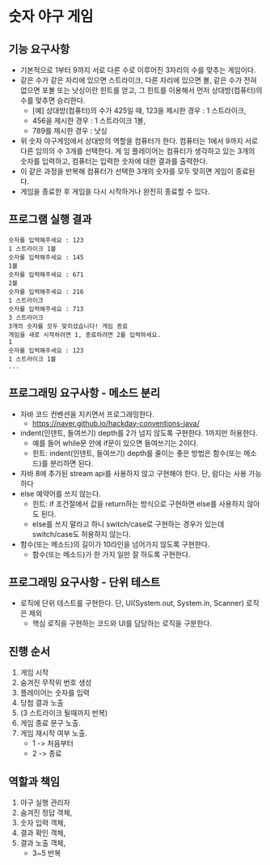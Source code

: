 # 숫자 야구 게임
## 기능 요구사항
- 기본적으로 1부터 9까지 서로 다른 수로 이루어진 3자리의 수를 맞추는 게임이다.
- 같은 수가 같은 자리에 있으면 스트라이크, 다른 자리에 있으면 볼, 같은 수가 전혀 없으면 포볼 또는 낫싱이란 힌트를 얻고, 그 힌트를 이용해서 먼저 상대방(컴퓨터)의 수를 맞추면 승리한다.
   - [예] 상대방(컴퓨터)의 수가 425일 때, 123을 제시한 경우 : 1 스트라이크,
   - 456을 제시한 경우 : 1 스트라이크 1볼, 
   - 789를 제시한 경우 : 낫싱
- 위 숫자 야구게임에서 상대방의 역할을 컴퓨터가 한다. 컴퓨터는 1에서 9까지 서로 다른 임의의 수 3개를 선택한다. 게 임 플레이어는 컴퓨터가 생각하고 있는 3개의 숫자를 입력하고, 컴퓨터는 입력한 숫자에 대한 결과를 출력한다.
- 이 같은 과정을 반복해 컴퓨터가 선택한 3개의 숫자를 모두 맞히면 게임이 종료된다.
- 게임을 종료한 후 게임을 다시 시작하거나 완전히 종료할 수 있다.

## 프로그램 실행 결과
<pre><code>숫자를 입력해주세요 : 123 
1 스트라이크 1볼
숫자를 입력해주세요 : 145 
1볼
숫자를 입력해주세요 : 671 
2볼
숫자를 입력해주세요 : 216 
1 스트라이크
숫자를 입력해주세요 : 713
3 스트라이크
3개의 숫자를 모두 맞히셨습니다! 게임 종료
게임을 새로 시작하려면 1, 종료하려면 2를 입력하세요. 
1
숫자를 입력해주세요 : 123
1 스트라이크 1볼
...</code></pre>

## 프로그래밍 요구사항 - 메소드 분리
- 자바 코드 컨벤션을 지키면서 프로그래밍한다.
   - https://naver.github.io/hackday-conventions-java/
- indent(인덴트, 들여쓰기) depth를 2가 넘지 않도록 구현한다. 1까지만 허용한다.
   - 예를 들어 while문 안에 if문이 있으면 들여쓰기는 2이다.
   - 힌트: indent(인덴트, 들여쓰기) depth를 줄이는 좋은 방법은 함수(또는 메소드)를 분리하면 된다.
- 자바 8에 추가된 stream api를 사용하지 않고 구현해야 한다. 단, 람다는 사용 가능하다
- else 예약어를 쓰지 않는다.
   - 힌트: if 조건절에서 값을 return하는 방식으로 구현하면 else를 사용하지 않아도 된다.
   - else를 쓰지 말라고 하니 switch/case로 구현하는 경우가 있는데 switch/case도 허용하지 않는다.
- 함수(또는 메소드)의 길이가 10라인을 넘어가지 않도록 구현한다.
   - 함수(또는 메소드)가 한 가지 일만 잘 하도록 구현한다.

## 프로그래밍 요구사항 - 단위 테스트
- 로직에 단위 테스트를 구현한다. 단, UI(System.out, System.in, Scanner) 로직은 제외
   - 핵심 로직을 구현하는 코드와 UI를 담당하는 로직을 구분한다.
    

## 진행 순서
1. 게임 시작
2. 숨겨진 무작위 번호 생성 
3. 플레이어는 숫자를 입력
4. 당첨 결과 노출
5. (3 스트라이크 될때까지 반복)
6. 게임 종료 문구 노출.
7. 게임 재시작 여부 노출.
    - 1 -> 처음부터
    - 2 -> 종료


## 역할과 책임
1. 야구 실행 관리자
2. 숨겨진 정답 객체,
3. 숫자 입력 객체, 
4. 결과 확인 객체, 
5. 결과 노출 객체, 
    - 3~5 반복



